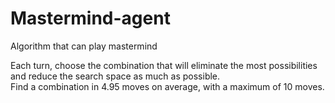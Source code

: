 # Mastermind-agent
Algorithm that can play mastermind  


Each turn, choose the combination that will eliminate the most possibilities and reduce the search space as much as possible.  
Find a combination in 4.95 moves on average, with a maximum of 10 moves.  
